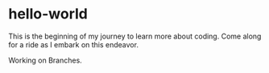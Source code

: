 # hello-world
This is the beginning of my journey to learn more about coding. Come along for a ride as I embark on this endeavor.

Working on Branches.
